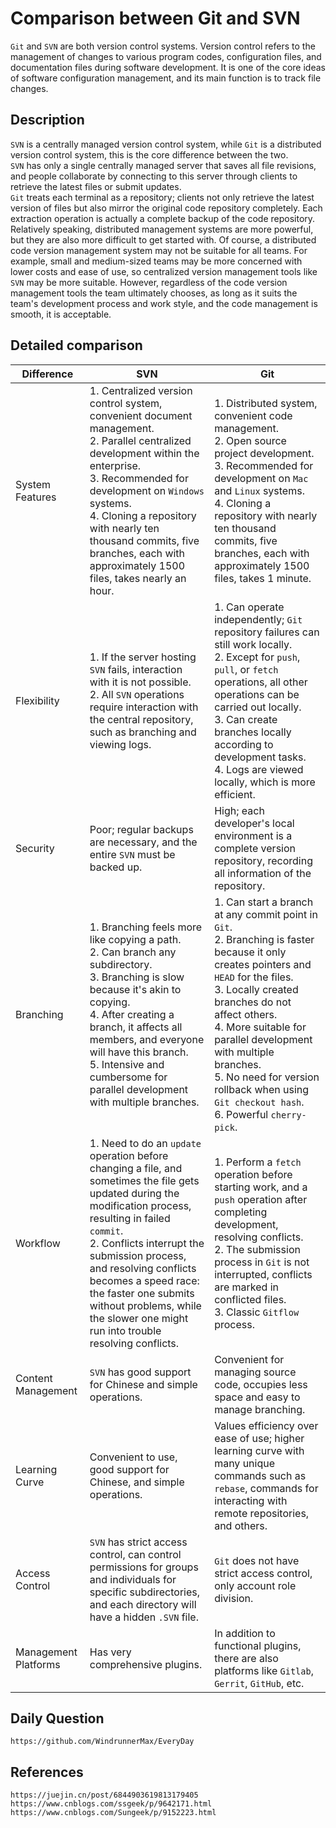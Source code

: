 # Comparison between Git and SVN
`Git` and `SVN` are both version control systems. Version control refers to the management of changes to various program codes, configuration files, and documentation files during software development. It is one of the core ideas of software configuration management, and its main function is to track file changes.

## Description
`SVN` is a centrally managed version control system, while `Git` is a distributed version control system, this is the core difference between the two.  
`SVN` has only a single centrally managed server that saves all file revisions, and people collaborate by connecting to this server through clients to retrieve the latest files or submit updates.  
`Git` treats each terminal as a repository; clients not only retrieve the latest version of files but also mirror the original code repository completely. Each extraction operation is actually a complete backup of the code repository.  
Relatively speaking, distributed management systems are more powerful, but they are also more difficult to get started with. Of course, a distributed code version management system may not be suitable for all teams. For example, small and medium-sized teams may be more concerned with lower costs and ease of use, so centralized version management tools like `SVN` may be more suitable. However, regardless of the code version management tools the team ultimately chooses, as long as it suits the team's development process and work style, and the code management is smooth, it is acceptable.

## Detailed comparison

| Difference | SVN | Git |
| --- | --- | --- |
| System Features | 1. Centralized version control system, convenient document management. <br> 2. Parallel centralized development within the enterprise. <br> 3. Recommended for development on `Windows` systems. <br> 4. Cloning a repository with nearly ten thousand commits, five branches, each with approximately 1500 files, takes nearly an hour. | 1. Distributed system, convenient code management. <br> 2. Open source project development. <br> 3. Recommended for development on `Mac` and `Linux` systems. <br> 4. Cloning a repository with nearly ten thousand commits, five branches, each with approximately 1500 files, takes 1 minute. |
| Flexibility | 1. If the server hosting `SVN` fails, interaction with it is not possible. <br> 2. All `SVN` operations require interaction with the central repository, such as branching and viewing logs. | 1. Can operate independently; `Git` repository failures can still work locally. <br> 2. Except for `push`, `pull`, or `fetch` operations, all other operations can be carried out locally. <br> 3. Can create branches locally according to development tasks. <br> 4. Logs are viewed locally, which is more efficient. |
| Security | Poor; regular backups are necessary, and the entire `SVN` must be backed up. | High; each developer's local environment is a complete version repository, recording all information of the repository. |
| Branching | 1. Branching feels more like copying a path. <br> 2. Can branch any subdirectory. <br> 3. Branching is slow because it's akin to copying. <br> 4. After creating a branch, it affects all members, and everyone will have this branch. <br> 5. Intensive and cumbersome for parallel development with multiple branches. | 1. Can start a branch at any commit point in `Git`. <br> 2. Branching is faster because it only creates pointers and `HEAD` for the files. <br> 3. Locally created branches do not affect others. <br> 4. More suitable for parallel development with multiple branches. <br> 5. No need for version rollback when using `Git checkout hash`. <br> 6. Powerful `cherry-pick`. |
| Workflow | 1. Need to do an `update` operation before changing a file, and sometimes the file gets updated during the modification process, resulting in failed `commit`. <br> 2. Conflicts interrupt the submission process, and resolving conflicts becomes a speed race: the faster one submits without problems, while the slower one might run into trouble resolving conflicts. | 1. Perform a `fetch` operation before starting work, and a `push` operation after completing development, resolving conflicts. <br> 2. The submission process in `Git` is not interrupted, conflicts are marked in conflicted files. <br> 3. Classic `Gitflow` process. |
| Content Management | `SVN` has good support for Chinese and simple operations. | Convenient for managing source code, occupies less space and easy to manage branching. |
| Learning Curve | Convenient to use, good support for Chinese, and simple operations. | Values efficiency over ease of use; higher learning curve with many unique commands such as `rebase`, commands for interacting with remote repositories, and others. |
| Access Control | `SVN` has strict access control, can control permissions for groups and individuals for specific subdirectories, and each directory will have a hidden `.SVN` file. | `Git` does not have strict access control, only account role division. |
| Management Platforms | Has very comprehensive plugins. | In addition to functional plugins, there are also platforms like `Gitlab`, `Gerrit`, `GitHub`, etc. |

## Daily Question

```
https://github.com/WindrunnerMax/EveryDay
```

## References

```
https://juejin.cn/post/6844903619813179405
https://www.cnblogs.com/ssgeek/p/9642171.html
https://www.cnblogs.com/Sungeek/p/9152223.html
```